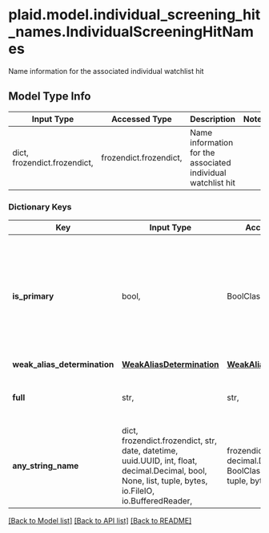 # plaid.model.individual_screening_hit_names.IndividualScreeningHitNames

Name information for the associated individual watchlist hit

## Model Type Info
Input Type | Accessed Type | Description | Notes
------------ | ------------- | ------------- | -------------
dict, frozendict.frozendict,  | frozendict.frozendict,  | Name information for the associated individual watchlist hit | 

### Dictionary Keys
Key | Input Type | Accessed Type | Description | Notes
------------ | ------------- | ------------- | ------------- | -------------
**is_primary** | bool,  | BoolClass,  | Primary names are those most commonly used to refer to this person. Only one name will ever be marked as primary. | 
**weak_alias_determination** | [**WeakAliasDetermination**](WeakAliasDetermination.md) | [**WeakAliasDetermination**](WeakAliasDetermination.md) |  | 
**full** | str,  | str,  | The full name of the individual, including all parts. | 
**any_string_name** | dict, frozendict.frozendict, str, date, datetime, uuid.UUID, int, float, decimal.Decimal, bool, None, list, tuple, bytes, io.FileIO, io.BufferedReader,  | frozendict.frozendict, str, decimal.Decimal, BoolClass, NoneClass, tuple, bytes, FileIO | any string name can be used but the value must be the correct type | [optional]

[[Back to Model list]](../../README.md#documentation-for-models) [[Back to API list]](../../README.md#documentation-for-api-endpoints) [[Back to README]](../../README.md)

